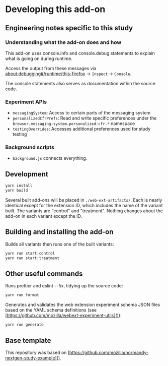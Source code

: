 # Developing this add-on

## Engineering notes specific to this study

### Understanding what the add-on does and how

This add-on uses console.info and console.debug statements to explain what is going on during runtime.

Access the output from these messages via [about:debugging#/runtime/this-firefox]() -> `Inspect` -> `Console`.

The console statements also serves as documentation within the source code.

### Experiment APIs

- `messagingSystem`: Access to certain parts of the messaging system
- `personalizedCfrPrefs`: Read and write specific preferences under the `browser.messaging-system.personalized-cfr.*` namespace
- `testingOverrides`: Accesses additional preferences used for study testing

### Background scripts

- `background.js` connects everything.

## Development

```bash
yarn install
yarn build
```

Several built add-ons will be placed in `./web-ext-artifacts/`. Each is
nearly identical except for the extension ID, which includes the name of the
variant built. The variants are "control" and "treatment". Nothing changes about the
add-on in each variant except the ID.

## Building and installing the add-on

Builds all variants then runs one of the built variants:

```bash
yarn run start:control
yarn run start:treatment
```

## Other useful commands

Runs prettier and eslint --fix, tidying up the source code:

```bash
yarn run format
```

Generates and validates the web extension experiment schema JSON files based on the YAML schema definitions (see [https://github.com/mozilla/webext-experiment-utils]()):

```bash
yarn run generate
```

## Base template

This repository was based on [https://github.com/mozilla/normandy-nextgen-study-example]().
